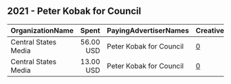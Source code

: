 ## 2021 - Peter Kobak for Council 
|OrganizationName|Spent|PayingAdvertiserNames|CreativeUrls|Impressions|Genders|AgeBrackets|CountryCodes|BillingAddresses|CandidateBallotInformation|
|:---|---:|:---|:---|---:|:---|:---|:---|:---|:---|
|Central States Media|56.00 USD|Peter Kobak for Council|[0](https://www.snap.com/political-ads/asset/f8027547cfed373405e777304930e3d29157c6d3260a2be3604b2e1ac4be7e9e?mediaType=mp4)|15,421||18+|united states|"2006 W Altorfer Dr,Peoria,61615,US"||
|Central States Media|13.00 USD|Peter Kobak for Council|[0](https://www.snap.com/political-ads/asset/4c2f2eee0986a51f57afd69500e1c9957b64fc3c303c04d02978b5b85f13a74e?mediaType=jpg)|3,302||18+|united states|"2006 W Altorfer Dr,Peoria,61615,US"||
